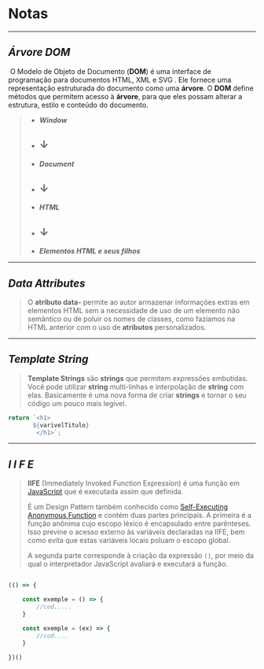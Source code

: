 # Notas

----

## *Árvore DOM*

​	O Modelo de Objeto de Documento (**DOM**) é uma interface de programação para documentos HTML, XML e SVG . Ele fornece uma representação estruturada do documento como uma **árvore**. O **DOM** define métodos que permitem acesso à **árvore**, para que eles possam alterar a estrutura, estilo e conteúdo do documento.

> -   ***Window***
>
> - ## 	   ↓
>
> - ***Document***
>
> - ##         ↓
>
> -   ***HTML***
>
> - ##         ↓
>
> - ***Elementos HTML e seus filhos***

----

## *Data Attributes*

> O **atributo data-** permite ao autor armazenar informações extras em elementos HTML sem a necessidade de uso de um elemento não semântico ou de poluir os nomes de classes, como fazíamos na HTML anterior com o uso de **atributos** personalizados.



----

## *Template String*

> **Template Strings** são **strings** que permitem expressões embutidas. Você pode utilizar **string** multi-linhas e interpolação de **string** com elas. Basicamente é uma nova forma de criar **strings** e tornar o seu código um pouco mais legível.

```js
return `<h1>
	   ${varivelTitulo}
    	</h1>`;
```

---

## ***I I F E*** 

> **IIFE** (Immediately Invoked Function Expression) é uma função em [JavaScript](https://developer.mozilla.org/pt-BR/docs/Glossary/JavaScript) que é executada assim que definida.
>
> É um Design Pattern também conhecido como [Self-Executing Anonymous Function](https://developer.mozilla.org/pt-BR/docs/Glossary/Self-Executing_Anonymous_Function) e contém duas partes principais. A primeira é a função anônima cujo escopo léxico é encapsulado entre parênteses. Isso previne o acesso externo às variáveis declaradas na IIFE, bem como evita que estas variáveis locais poluam o escopo global.
>
> A segunda parte corresponde à criação da expressão `()`, por meio da qual o interpretador JavaScript avaliará e executará a função.

```js

(() => {     

    const exemple = () => {
        //cod.....
    }

    const exemple = (ex) => {
     	//cod....
    }
    
})()
```

